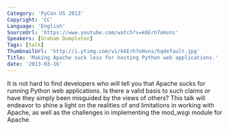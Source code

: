```yaml
---
Category: 'PyCon US 2013'
Copyright: 'CC'
Language: 'English'
SourceUrl: 'https://www.youtube.com/watch?v=k6Erh7oHvns'
Speakers: [Graham Dumpleton]
Tags: [talk]
ThumbnailUrl: 'http://i.ytimg.com/vi/k6Erh7oHvns/hqdefault.jpg'
Title: 'Making Apache suck less for hosting Python web applications.'
date: '2013-03-16'
---
```

It is not hard to find developers who will tell you that Apache sucks for running Python web applications. Is there a valid basis to such claims or have they simply been misguided by the views of others? This talk will endeavor to shine a light on the realities of and limitations in working with Apache, as well as the challenges in implementing the mod_wsgi module for Apache.

